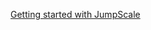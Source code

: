 [Getting started with JumpScale](https://docs.greenitglobe.com/gig/prod_roadmap_3x/raw/branch/master/meetings/getting_started_with_js_930.md ':include :type=markdown')